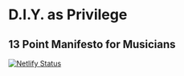 # D.I.Y. as Privilege

## 13 Point Manifesto for Musicians

[![Netlify Status](https://api.netlify.com/api/v1/badges/a3f6d356-60eb-4a27-ba15-3d1a142de612/deploy-status)](https://app.netlify.com/sites/diy-as-privilege/deploys)
